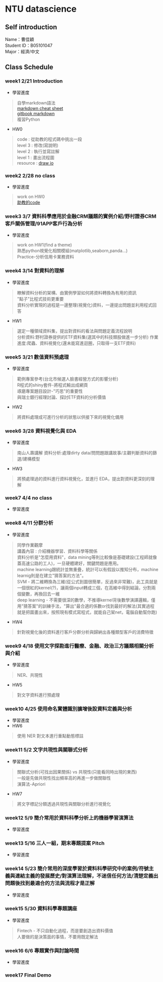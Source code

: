 # NTU datascience  
## Self introduction  
Name：曹佳穎  
Student ID：B05101047  
Major：經濟/中文  

## Class Schedule  
### week1 2/21 Introduction  
* 學習進度  
>自學markdown語法  
>[markdown cheat sheet](https://github.com/adam-p/markdown-here/wiki/Markdown-Cheatsheet)  
>[gitbook markdown](https://wastemobile.gitbooks.io/gitbook-chinese/content/format/markdown.html)  
>複習Python  
* HW0  
>code : 從助教的程式碼中挑出一段  
>level 3 : 修改(寫說明)  
>level 2 : 執行並寫註解  
>level 1 : 畫出流程圖  
>resource : [draw io](https://www.playpcesor.com/2015/02/drawio.html)  

### week2 2/28 no class
* 學習進度
>work on HW0  
>[助教的code](https://github.com/MiccWan/Political-News-Analysis)  

### week3 3/7 資料科學應用於金融CRM議題的實例介紹/野村證券CRM客戶關係管理/91APP客戶行為分析  
* 學習進度  
>work on HW1(find a theme)  
>熟悉python視覺化相關模組(matplotlib,seaborn,panda...)  
>Practice-分析信用卡業務資料

### week4 3/14 對資料的理解  
* 學習進度
>瞭解資料分析的架構、由實例學習如何將資料轉換為有用的資訊  
>"點子"比程式技術更重要  
>資料分析實現的過程是一邊整理(視覺化)資料，一邊提出問題並利用程式回答   
* HW1  
>選定一種領域資料集，提出對資料的看法與問題定義流程說明  
>分析資料:野村證券提供的ETF資料集(選其中的科技類股做進一步分析)
>作業進度:爬蟲、資料視覺化(還未能寫進迴圈，只取得一支ETF資料)

### week5 3/21 數值資料預處理  
* 學習進度  
>範例專案參考(台北市候選人臉書經營方式的影響分析)  
>R程式的shiny套件-將程式輸出成網頁  
>琢磨專案題目設計-"巧思"的重要性  
>與瑞士銀行經理討論、探討ETF資料的分析價值  

* HW2  
>將資料處理成可進行分析的狀態以供接下來的視覺化備用  

### week6 3/28 資料視覺化與 EDA  
* 學習進度  
> 南山人壽講解
> 資料分析:處理dirty data/問問題跟講故事/主觀判斷資料的篩選/建構模型  

* HW3  
>將預處理過的資料進行資料視覺化，並進行 EDA，提出對資料更深刻的理解  

### week7 4/4 no class  
* 學習進度  

### week8 4/11 分群分析  
* 學習進度
>同學作業觀摩  
>講義內容 : 介紹機器學習、資料科學等關係  
>資料分析是"怎麼用資料"，data mining等則比較像是基礎建設(工程師就像蓋高速公路的工人)，一旦硬體建好，關鍵問題是應用。  
>machine learning跟統計並無重疊，統計可以有假設以推知分布，machine learnig則是在建立"猜答案的方法"。  
>SVM - 將二維轉換為三維(從公式到圖很簡單，反過來非常難)，此工具就是一個很紅的kernel(?)，讓兩個input轉成三個，在高維中得到結論，分割兩個變數，再換回去一維  
>deep learning - 不需要很深的數學，不推導kernel背後數學演譯邏輯，僅用"猜答案"的訓練手法，"算出"最合適的係數or找到最好的解法(其實過程就是把圖畫出來，按照現有模式寫程式，就能自己架net，電腦自動幫你跑)  

* HW4  
>針對視覺化後的資料進行客戶分群分析與歸納出各種類型客戶的消費特徵  

### week9 4/18 使用文字探勘進行醫療、金融、政治三方議題相關分析與介紹  
* 學習進度  
> NER、共現性  
* HW5  
>對文字資料進行預處理  

### week10 4/25 使用命名實體識別擴增後設資料定義與分析  
* 學習進度  
* HW6  
>使用 NER 對文本進行重點動態標註  

### week11 5/2 文字共現性與關聯式分析  
* 學習進度  
> 關聯式分析(可找出因果關係) vs 共現性(只能看同時出現的東西)  
> 一般是先做共現性找出頻率高的再進一步做關聯性  
> 演算法-Apriori  
* HW7  
>將文字標記分類透過共現性與關聯分析進行視覺化  

### week12 5/9 簡介常用於資料科學分析上的機器學習演算法  
* 學習進度  

### week13 5/16 三人一組，期末專題提案 Pitch  
* 學習進度  

### week14 5/23 簡介常用的深度學習於資料科學研究中的案例/符號主義與連結主義的發展歷史/對演算法理解，不迷信任何方法/清楚定義出問題後找到最適合的方法與流程才是正解  
* 學習進度  

### week15 5/30 資料科學專題講座  
* 學習進度  
> Fintech - 不只自動化過程，而是要創造出資料價值  
> 人要做的是決策面的事情，不要用既定解法  
> 

### week16 6/6 專題實作與討論時間  
* 學習進度  

### week17 Final Demo  




